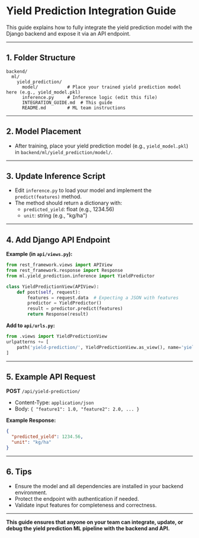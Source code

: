 # Yield Prediction Integration Guide

This guide explains how to fully integrate the yield prediction model with the Django backend and expose it via an API endpoint.

---

## 1. Folder Structure

```
backend/
  ml/
    yield_prediction/
      model/           # Place your trained yield prediction model here (e.g., yield_model.pkl)
      inference.py     # Inference logic (edit this file)
      INTEGRATION_GUIDE.md  # This guide
      README.md        # ML team instructions
```

---

## 2. Model Placement
- After training, place your yield prediction model (e.g., `yield_model.pkl`) in `backend/ml/yield_prediction/model/`.

---

## 3. Update Inference Script
- Edit `inference.py` to load your model and implement the `predict(features)` method.
- The method should return a dictionary with:
  - `predicted_yield`: float (e.g., 1234.56)
  - `unit`: string (e.g., "kg/ha")

---

## 4. Add Django API Endpoint

**Example (in `api/views.py`):**
```python
from rest_framework.views import APIView
from rest_framework.response import Response
from ml.yield_prediction.inference import YieldPredictor

class YieldPredictionView(APIView):
    def post(self, request):
        features = request.data  # Expecting a JSON with features
        predictor = YieldPredictor()
        result = predictor.predict(features)
        return Response(result)
```

**Add to `api/urls.py`:**
```python
from .views import YieldPredictionView
urlpatterns += [
    path('yield-prediction/', YieldPredictionView.as_view(), name='yield_prediction'),
]
```

---

## 5. Example API Request

**POST** `/api/yield-prediction/`
- Content-Type: `application/json`
- Body: `{ "feature1": 1.0, "feature2": 2.0, ... }`

**Example Response:**
```json
{
  "predicted_yield": 1234.56,
  "unit": "kg/ha"
}
```

---

## 6. Tips
- Ensure the model and all dependencies are installed in your backend environment.
- Protect the endpoint with authentication if needed.
- Validate input features for completeness and correctness.

---

**This guide ensures that anyone on your team can integrate, update, or debug the yield prediction ML pipeline with the backend and API.** 
